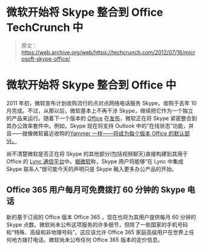 # 微软开始将 Skype 整合到 Office TechCrunch 中

> 原文：<https://web.archive.org/web/https://techcrunch.com/2012/07/16/microsoft-skype-office/>

# 微软开始将 Skype 整合到 Office 中

2011 年初，微软宣布计划收购流行的点对点网络电话服务 Skype，收购于去年 10 月完成。不过，从那以后，微软基本上不再干涉 Skype，继续把它作为一个独立的产品来运行。随着下一个版本的 [Office](https://web.archive.org/web/20221225111428/http://office.com/preview) 在[发布](https://web.archive.org/web/20221225111428/https://techcrunch.com/2012/07/16/office-13/)，微软正在将 Skype 紧密整合到其办公效率套件中。例如，Skype 现在将支持 Outlook 中的“在线状态”功能，并且——就像微软最近收购的[Yammer 一样——将成为每个版本 Office 的默认部分。](https://web.archive.org/web/20221225111428/https://techcrunch.com/2012/06/25/its-official-microsoft-confirms-it-has-acquired-yammer-for-1-2-billion-in-cash/)

尚不清楚微软是否正在将 Skype 的其他部分(包括视频聊天)直接构建到其用于 Office 的 [Lync 通信平台](https://web.archive.org/web/20221225111428/http://lync.microsoft.com/)中。[据微软](https://web.archive.org/web/20221225111428/http://www.marketwatch.com/story/microsoft-unveils-the-new-office-2012-07-16)称，Skype 用户将能够“在 Lync 中集成 Skype 联系人”很可能今天的声明只是 Skype 融入更多办公产品的开始。

## Office 365 用户每月可免费拨打 60 分钟的 Skype 电话

新的基于订阅的 Office 版本 Office 365 ，现在也将为其用户提供每月 60 分钟的 Skype 点数。微软尚未公布这项服务的许多细节，但除了一些国家的手机号码和“特殊、高级和非地理号码”，这应该允许 Office 365 家庭高级用户在世界上任何地方拨打电话。微软尚未公布任何 Office 365 版本的定价信息。